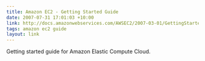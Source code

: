 ```yaml
---
title: Amazon EC2 - Getting Started Guide
date: 2007-07-31 17:01:03 +10:00
link: http://docs.amazonwebservices.com/AWSEC2/2007-03-01/GettingStartedGuide/
tags: amazon ec2 guide
layout: link
---
```

Getting started guide for Amazon Elastic Compute Cloud.
